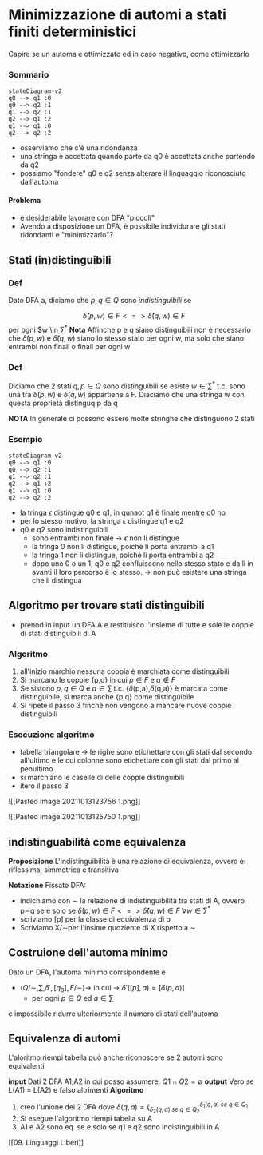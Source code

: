 # Minimizzazione di automi a stati finiti deterministici
Capire se un automa è ottimizzato ed in caso negativo, come ottimizzarlo

### Sommario 
```mermaid 
stateDiagram-v2 
q0 --> q1 :0
q0 --> q2 :1
q1 --> q2 :1
q2 --> q1 :2
q1 --> q1 :0
q2 --> q2 :2
```
- osserviamo che c'è una ridondanza
- una stringa è accettata quando parte da q0 è accettata anche partendo da q2
- possiamo "fondere" q0 e q2 senza alterare il linguaggio riconosciuto dall'automa

#### Problema
- è desiderabile lavorare con DFA "piccoli"
- Avendo a disposizione un DFA, è possibile individurare gli stati ridondanti e "minimizzarlo"?


## Stati (in)distinguibili

### Def
Dato DFA a, diciamo che $p,q \in Q$ sono *indistinguibili* se

$$\hat\delta(p,w) \in F <=>\hat\delta(q,w) \in F$$
per ogni $w \in $\sum^*$
**Nota**
Affinche p e q siano distinguibili non è necessario che $\hat\delta(p,w)$ e $\hat\delta(q,w)$ siano lo stesso stato per ogni w, ma solo che siano entrambi non finali o finali per ogni w

### Def
Diciamo che 2 stati $q,p \in Q$ sono distinguibili se esiste $w \in \sum^*$ t.c. sono una tra $\hat\delta(p,w)$ e $\hat\delta(q,w)$ appartiene a F.
Diaciamo che una stringa w con questa proprietà distinguq p da q

**NOTA**
In generale ci possono essere molte stringhe che distinguono 2 stati

### Esempio
```mermaid 
stateDiagram-v2 
q0 --> q1 :0
q0 --> q2 :1
q1 --> q2 :1
q2 --> q1 :2
q1 --> q1 :0
q2 --> q2 :2
```

- la tringa $\epsilon$ distingue q0 e q1, in qunaot q1 è finale mentre q0 no
- per lo stesso motivo, la stringa $\epsilon$ distingue q1 e q2
- q0 e q2 sono indistinguibili
	- sono entrambi non finale -> $\epsilon$ non li distingue
	- la tringa 0 non li distingue, poichè li porta entrambi a q1 
	- la tringa 1 non li distingue, poichè li porta entrambi a q2
	- dopo uno 0 o un 1, q0 e q2 confluiscono nello stesso stato e da lì in avanti il loro percorso è lo stesso. -> non può esistere una stringa che li distingua

## Algoritmo per trovare stati distinguibili
- prenod in input un DFA A e restituisco l'insieme di tutte e sole le coppie di stati distinguibili di A

### Algoritmo
1. all'inizio marchio nessuna coppia è marchiata come distinguibili
2. Si marcano le coppie {p,q} in cui $p \in F$ e $q \notin F$
3. Se sistono $p,q \in Q$ e $a \in \sum$ t.c. {$\delta$(p,a),$\delta$(q,a)} è marcata come distinguibile, si marca anche {p,q} come distinguibile
4. Si ripete il passo 3 finchè non vengono a mancare nuove coppie distinguibili

### Esecuzione algoritmo
- tabella triangolare -> le righe sono etichettare con gli stati dal secondo all'ultimo e le cui colonne sono etichettare con gli stati dal primo al penultimo
- si marchiano le caselle di delle coppie distinguibili
- itero il passo 3

![[Pasted image 20211013123756 1.png]]

![[Pasted image 20211013125750 1.png]]

## indistinguabilità come equivalenza
**Proposizione**
L'indistinguibilità è una relazione di equivalenza, ovvero è: riflessima, simmetrica e transitiva

**Notazione**
Fissato DFA:
- indichiamo con ∼ la relazione di indistinguibilità tra stati di A, ovvero p∼q se e solo se $\hat\delta(p,w)\in F <=> \hat\delta(q,w) \in F$ $\forall w \in \sum^*$
- scriviamo [p] per la classe di equivalenza di p
- Scriviamo X/∼per l'insime quoziente di X rispetto a ∼

## Costruione dell'automa minimo
Dato un DFA, l'automa minimo corrsipondente è 
- $(Q/∼,\sum,\delta',[q_0],F/∼)$-> in cui -> $\delta'([p],a)=[\delta(p,a)]$
	- per ogni $p \in Q$ ed $a \in \sum$

è impossibile ridurre ulteriormente il numero di stati dell'automa

## Equivalenza di automi
L'aloritmo riempi tabella può anche riconoscere se 2 automi sono equivalenti

**input**
Dati 2 DFA A1,A2 in cui posso assumere: $Q1 \cap Q2 = \emptyset$
**output**
Vero se L(A1) = L(A2) e falso altrimenti
**Algoritmo**
1. creo l'unione dei 2 DFA dove $\delta(q,a)=\{_{\delta_2(q,a)\ se\  q \in Q_2}^{\delta_1(q,a)\ se \ q \in Q_1}$
2. Si esegue l'algoritmo riempi tabella su A
3. A1 e A2 sono eq. se e solo se q1 e q2 sono indistinguibili in A

[[09. Linguaggi Liberi]]